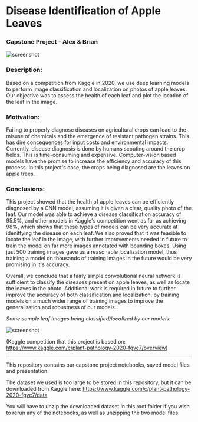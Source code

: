 # Disease Identification of Apple Leaves
### Capstone Project - Alex & Brian

![screenshot](https://i.ibb.co/MZBy01P/header.png)

### Description: 
Based on a competition from Kaggle in 2020, we use deep learning models to perform image classification and localization on photos of apple leaves. Our objective was to assess the health of each leaf and plot the location of the leaf in the image.

### Motivation: 
Failing to properly diagnose diseases on agricultural crops can lead to the misuse of chemicals and the emergence of resistant pathogen strains. This has dire concequences for input costs and environmental impacts. Currently, disease diagnosis is done by humans scouting around the crop fields. This is time-consuming and expensive. Computer-vision based models have the promise to increase the efficiency and accuracy of this process. In this project's case, the crops being diagnosed are the leaves on apple trees.

### Conclusions: 
This project showed that the health of apple leaves can be efficiently diagnosed by a CNN model, assuming it is given a clear, quality photo of the leaf. Our model was able to achieve a disease classification accuracy of 95.5%, and other models in Kaggle's competition went as far as achieving 98%, which shows that these types of models can be very accurate at idenitfying the disease on each leaf. We also proved that it was feasible to locate the leaf in the image, with further improvements needed in future to train the model on far more images annotated with bounding boxes. Using just 500 training images gave us a reasonable localization model, thus training a model on thousands of training images in the future would be very promising in it's accuracy.

Overall, we conclude that a fairly simple convolutional neural network is sufficient to classify the diseases present on apple leaves, as well as locate the leaves in the photo. Additional work is required in future to further improve the accuracy of both classification and localization, by training models on a much wider range of training images to improve the generalisation and robustness of our models. 

_Some sample leaf images being classified/localized by our models:_

![screenshot](https://i.ibb.co/cLJcrqQ/examples.png)

(Kaggle competition that this project is based on: https://www.kaggle.com/c/plant-pathology-2020-fgvc7/overview)

---

This repository contains our capstone project notebooks, saved model files and presentation. 

The dataset we used is too large to be stored in this repository, but it can be downloaded from Kaggle here: https://www.kaggle.com/c/plant-pathology-2020-fgvc7/data

You will have to unzip the downloaded dataset in this root folder if you wish to rerun any of the notebooks, as well as unzipping the two model files.
